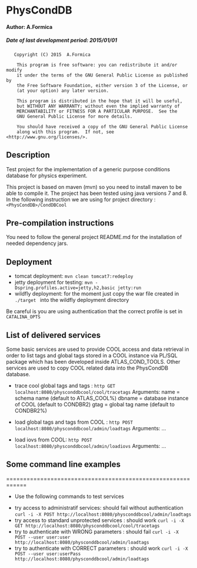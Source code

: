 #       PhysCondDB

#### Author: A.Formica
##### Date of last development period: 2015/01/01
```
   Copyright (C) 2015  A.Formica

    This program is free software: you can redistribute it and/or modify
    it under the terms of the GNU General Public License as published by
    the Free Software Foundation, either version 3 of the License, or
    (at your option) any later version.

    This program is distributed in the hope that it will be useful,
    but WITHOUT ANY WARRANTY; without even the implied warranty of
    MERCHANTABILITY or FITNESS FOR A PARTICULAR PURPOSE.  See the
    GNU General Public License for more details.

    You should have received a copy of the GNU General Public License
    along with this program.  If not, see <http://www.gnu.org/licenses/>.
```
## Description
Test project for the implementation of a generic purpose conditions database for physics experiment.

This project is based on maven (mvn) so you need to install maven to be able to compile it.
The project has been tested using java versions 7 and 8.
In the following instruction we are using for project directory : `<PhysCondDB>/CondDBCool`

## Pre-compilation instructions
You need to follow the general project README.md for the installation of needed dependency jars.

## Deployment
- tomcat deployment: `mvn clean tomcat7:redeploy`
- jetty deployment for testing: `mvn -Dspring.profiles.active=jetty,h2,basic jetty:run`
- wildfly deployment: for the moment just copy the war file created in `./target ` into the wildfly deployment directory

Be careful is you are using authentication that the correct profile is set in `CATALINA_OPTS`

## List of delivered services
Some basic services are used to provide COOL access and data retrieval in order to list tags and global tags
stored in a COOL instance via PL/SQL package which has been developed inside ATLAS_COND_TOOLS.
Other services are used to copy COOL related data into the PhysCondDB database.
- trace cool global tags and tags : `http GET localhost:8080/physconddbcool/cool/tracetags` 
  Arguments: 
   	name = schema name (default to ATLAS_COOL%)
   	dbname = database instance of COOL (default to CONDBR2)
   	gtag = global tag name (default to CONDBR2%)
   	
- load global tags and tags from COOL : `http POST localhost:8080/physconddbcool/admin/loadtags`
   Arguments: ...
   
- load iovs from COOL: `http POST localhost:8080/physconddbcool/admin/loadiovs`
   Arguments: ...
  
## Some command line examples
============================================================
- Use the following commands to test services
* try access to administratif services: should fail without authentication
  ```curl -i -X POST http://localhost:8080/physconddbcool/admin/loadtags```
* try access to standard unprotected services : should work
  ```curl -i -X GET http://localhost:8080/physconddbcool/cool/tracetags```
* try to authenticate with WRONG parameters : should fail
  ```curl -i -X POST --user user:user http://localhost:8080/physconddbcool/admin/loadtags```
* try to authenticate with CORRECT parameters : should work
  ```curl -i -X POST --user user:userPass http://localhost:8080/physconddbcool/admin/loadtags```


